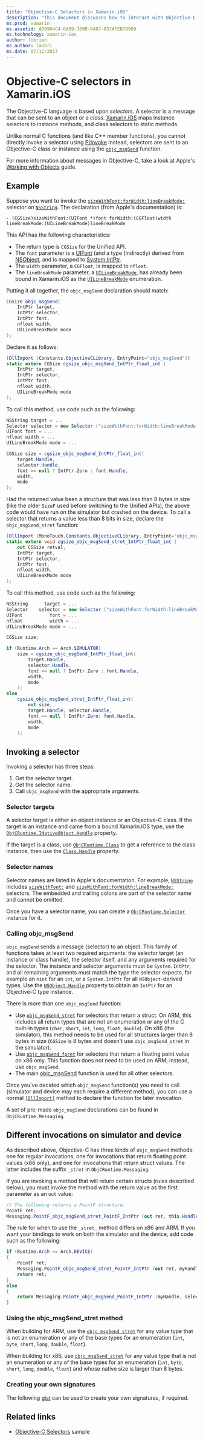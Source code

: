 ```yaml
---
title: "Objective-C Selectors in Xamarin.iOS"
description: "This document discusses how to interact with Objective-C selectors from C#. It describes how to invoke selectors and technical considerations that must be taken into account when doing so."
ms.prod: xamarin
ms.assetid: A80904C4-6A89-389B-0487-057AFEB70989
ms.technology: xamarin-ios
author: lobrien
ms.author: laobri
ms.date: 07/12/2017
---
```

# Objective-C selectors in Xamarin.iOS

The Objective-C language is based upon *selectors*. A selector is a
message that can be sent to an object or a *class*. [Xamarin.iOS](~/ios/internals/api-design/index.md) maps instance selectors
to instance methods, and class selectors to static methods.

Unlike normal C functions (and like C++ member functions), you cannot
directly invoke a selector using
[P/Invoke](https://www.mono-project.com/docs/advanced/pinvoke/) Instead,
selectors are sent to an Objective-C class or instance using the
[`objc_msgSend`](https://developer.apple.com/documentation/objectivec/1456712-objc_msgsend)
function.

For more information about messages in Objective-C, take a look at Apple's
[Working with Objects](https://developer.apple.com/library/archive/documentation/Cocoa/Conceptual/ProgrammingWithObjectiveC/WorkingwithObjects/WorkingwithObjects.html#//apple_ref/doc/uid/TP40011210-CH4-SW2)
guide.

## Example

Suppose you want to invoke the 
[`sizeWithFont:forWidth:lineBreakMode:`](https://developer.apple.com/documentation/foundation/nsstring/1619914-sizewithfont)
selector on [`NSString`](https://developer.apple.com/documentation/foundation/nsstring).
The declaration (from Apple's documentation) is:

```objc
- (CGSize)sizeWithFont:(UIFont *)font forWidth:(CGFloat)width lineBreakMode:(UILineBreakMode)lineBreakMode
```

This API has the following characteristics:

- The return type is `CGSize` for the Unified API.
- The `font` parameter is a [UIFont](xref:UIKit.UIFont) (and a type (indirectly) derived from [NSObject](xref:Foundation.NSObject), and is mapped to [System.IntPtr](xref:System.IntPtr).
- The `width` parameter, a `CGFloat`, is mapped to `nfloat`.
- The `lineBreakMode` parameter, a [`UILineBreakMode`](https://developer.apple.com/documentation/uikit/uilinebreakmode?language=objc),
has already been bound in Xamarin.iOS as the
[`UILineBreakMode`](xref:UIKit.UILineBreakMode)
enumeration.

Putting it all together, the `objc_msgSend` declaration should match:

```csharp
CGSize objc_msgSend(
    IntPtr target, 
    IntPtr selector, 
    IntPtr font, 
    nfloat width, 
    UILineBreakMode mode
);
```

Declare it as follows:

```csharp
[DllImport (Constants.ObjectiveCLibrary, EntryPoint="objc_msgSend")]
static extern CGSize cgsize_objc_msgSend_IntPtr_float_int (
    IntPtr target, 
    IntPtr selector,
    IntPtr font,
    nfloat width,
    UILineBreakMode mode
);
```

To call this method, use code such as the following:

```csharp
NSString target = ...
Selector selector = new Selector ("sizeWithFont:forWidth:lineBreakMode:");
UIFont font = ...
nfloat width = ...
UILineBreakMode mode = ...

CGSize size = cgsize_objc_msgSend_IntPtr_float_int(
    target.Handle, 
    selector.Handle,
    font == null ? IntPtr.Zero : font.Handle,
    width,
    mode
);
```

Had the returned value been a structure that was less than 8 bytes in size (like the older `SizeF` used before switching to the Unified APIs), the above code would have run on the simulator but crashed on the device. To call a selector that returns a value less than 8 bits in size, declare the `objc_msgSend_stret` function:

```csharp
[DllImport (MonoTouch.Constants.ObjectiveCLibrary, EntryPoint="objc_msgSend_stret")]
static extern void cgsize_objc_msgSend_stret_IntPtr_float_int (
    out CGSize retval,
    IntPtr target, 
    IntPtr selector,
    IntPtr font,
    nfloat width,
    UILineBreakMode mode
);
```

To call this method, use code such as the following:

```csharp
NSString      target = ...
Selector    selector = new Selector ("sizeWithFont:forWidth:lineBreakMode:");
UIFont          font = ...
nfloat          width = ...
UILineBreakMode mode = ...

CGSize size;

if (Runtime.Arch == Arch.SIMULATOR)
    size = cgsize_objc_msgSend_IntPtr_float_int(
        target.Handle, 
        selector.Handle,
        font == null ? IntPtr.Zero : font.Handle,
        width,
        mode
    );
else
    cgsize_objc_msgSend_stret_IntPtr_float_int(
        out size,
        target.Handle, selector.Handle,
        font == null ? IntPtr.Zero: font.Handle,
        width,
        mode
    );
```

## Invoking a selector

Invoking a selector has three steps:

1. Get the selector target.
2. Get the selector name.
3. Call `objc_msgSend` with the appropriate arguments.

### Selector targets

A selector target is either an object instance or an Objective-C class. If
the target is an instance and came from a bound Xamarin.iOS type, use the [`ObjCRuntime.INativeObject.Handle`](xref:ObjCRuntime.INativeObject.Handle) property.

If the target is a class, use [`ObjCRuntime.Class`](xref:ObjCRuntime.Class) to get a reference to the class
instance, then use the [`Class.Handle`](xref:ObjCRuntime.Class.Handle) property.

### Selector names

Selector names are listed in Apple's documentation. For example, [`NSString`](https://developer.apple.com/documentation/foundation/nsstring?language=objc) includes [`sizeWithFont:`](https://developer.apple.com/documentation/foundation/nsstring/1619917-sizewithfont?language=objc) and [`sizeWithFont:forWidth:lineBreakMode:`](https://developer.apple.com/documentation/foundation/nsstring/1619914-sizewithfont?language=objc) selectors. The embedded and trailing colons are part of the selector name and cannot be omitted.

Once you have a selector name, you can create a [`ObjCRuntime.Selector`](xref:ObjCRuntime.Selector) instance for it.

### Calling objc_msgSend

`objc_msgSend` sends a message (selector) to an object. This family of
functions takes at least two required arguments: the selector target (an
instance or class handle), the selector itself, and any arguments
required for the selector. The instance and selector arguments must be
`System.IntPtr`, and all remaining arguments must match the type the
selector expects, for example an `nint` for an `int`, or a
`System.IntPtr` for all `NSObject`-derived types. Use the
[`NSObject.Handle`](xref:Foundation.NSObject.Handle)
property to obtain an `IntPtr` for an Objective-C type instance.

There is more than one `objc_msgSend` function:

- Use [`objc_msgSend_stret`](https://developer.apple.com/documentation/objectivec/1456730-objc_msgsend_stret?language=objc)
for selectors that return a struct. On ARM, this includes all return
types that are not an enumeration or any of the C built-in types (`char`,
`short`, `int`, `long`, `float`, `double`). On x86 (the simulator), this
method needs to be used for all structures larger than 8 bytes in size
(`CGSize` is 8 bytes and doesn't use `objc_msgSend_stret` in the
simulator). 
- Use [`objc_msgSend_fpret`](https://developer.apple.com/documentation/objectivec/1456697-objc_msgsend_fpret?language=objc)
for selectors that return a floating point value on x86 only. This
function does not need to be used on ARM; instead, use `objc_msgSend`. 
- The main
[objc_msgSend](https://developer.apple.com/documentation/objectivec/1456712-objc_msgsend)
function is used for all other selectors.

Once you've decided which `objc_msgSend` function(s) you need to call
(simulator and device may each require a different method), you can use
a normal [`[DllImport]`](xref:System.Runtime.InteropServices.DllImportAttribute)
method to declare the function for later invocation.

A set of pre-made `objc_msgSend` declarations can be found in
`ObjCRuntime.Messaging`.

## Different invocations on simulator and device

As described above, Objective-C has three kinds of `objc_msgSend`
methods: one for regular invocations, one for invocations that return
floating point values (x86 only), and one for invocations that return
struct values. The latter includes the suffix `_stret` in
`ObjCRuntime.Messaging`.

If you are invoking a method that will return certain structs (rules
described below), you must invoke the method with the return value as the first
parameter as an `out` value:

```csharp
// The following returns a PointF structure:
PointF ret;
Messaging.PointF_objc_msgSend_stret_PointF_IntPtr (out ret, this.Handle, selConvertPointFromWindow.Handle, point, window.Handle);
```

The rule for when to use the `_stret_` method differs on x86 and ARM.
If you want your bindings to work on both the simulator and the device,
add code such as the following:

```csharp
if (Runtime.Arch == Arch.DEVICE)
{
    PointF ret;
    Messaging.PointF_objc_msgSend_stret_PointF_IntPtr (out ret, myHandle, selector.Handle);
    return ret;
} 
else
{
    return Messaging.PointF_objc_msgSend_PointF_IntPtr (myHandle, selector.Handle);
}
```

### Using the objc_msgSend_stret method

When building for ARM, use the
[`objc_msgSend_stret`](https://developer.apple.com/documentation/objectivec/1456730-objc_msgsend_stret?language=objc)
for any value type that is not an enumeration or any of the base types
for an enumeration (`int`, `byte`, `short`, `long`, `double`, `float`).

When building for x86, use
[`objc_msgSend_stret`](https://developer.apple.com/documentation/objectivec/1456730-objc_msgsend_stret?language=objc)
for any value type that is not an enumeration or any of the base types
for an enumeration (`int`, `byte`, `short`, `long`, `double`, `float`)
and whose native size is larger than 8 bytes.

### Creating your own signatures

The following [gist](https://gist.github.com/rolfbjarne/981b778a99425a6e630c) can be used to create your own signatures, if required.

## Related links

- [Objective-C Selectors](https://developer.xamarin.com/samples/mac-ios/Objective-C/) sample
